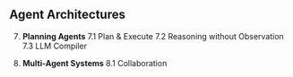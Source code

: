 ## Agent Architectures

7. **Planning Agents**
   7.1 Plan & Execute
   7.2 Reasoning without Observation
   7.3 LLM Compiler

8. **Multi-Agent Systems**
   8.1 Collaboration
